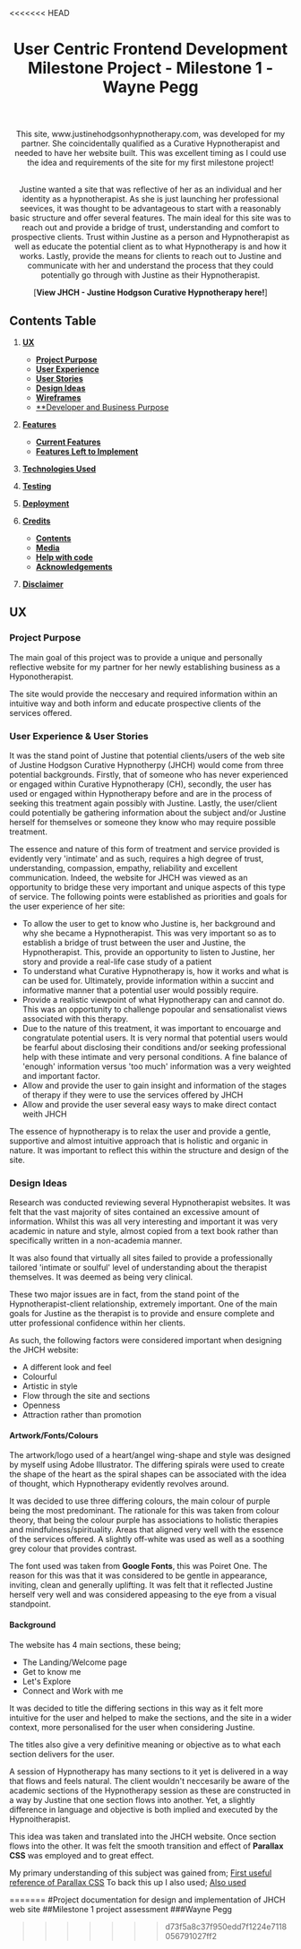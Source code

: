 <<<<<<< HEAD
<h1 align="center">
User Centric Frontend Development Milestone Project - Milestone 1 - Wayne Pegg
</h1>

<h1 align="center">
<img ...>
</h1>

<div align="center">
This site, www.justinehodgsonhypnotherapy.com, was developed for my partner. She coincidentally qualified as a Curative Hypnotherapist and needed to have her website built.
This was excellent timing as I could use the idea and requirements of the site for my first milestone project!<br><br>

Justine wanted a site that was reflective of her as an individual and her identity as a hypnotherapist. As she is just launching her professional seevices, it was thought to be 
advantageous to start with a reasonably basic structure and offer several features. The main ideal for this site was to reach out and provide a bridge of trust, understanding and 
comfort to prospective clients. Trust within Justine as a person and Hypnotherapist as well as educate the potential client as to what Hypnotherapy is and how it works. Lastly, provide
the means for clients to reach out to Justine and communicate with her and understand the process that they could potentially go through with Justine as their Hypnotherapist.

[**View JHCH - Justine Hodgson Curative Hypnotherapy here!**]

</div>

## Contents Table

1. [**UX**](#ux)
   - [**Project Purpose**](#project-purpose)
   - [**User Experience**](#user-experience)
   - [**User Stories**](#user-stories)
   - [**Design Ideas**](#design-ideas)
   - [**Wireframes**](#wireframes)
   - [**Developer and Business Purpose](#developer-and-business-purpose)

2. [**Features**](#features)
   - [**Current Features**](#current-features)
   - [**Features Left to Implement**](#features-left-to-implement)

3. [**Technologies Used**](#technologies-used)

4. [**Testing**](#testing)

5. [**Deployment**](#deployment)

6. [**Credits**](#credits)
    - [**Contents**](#contents)
    - [**Media**](#media)
    - [**Help with code**](#help-with-code)
    - [**Acknowledgements**](#acknowledgements)

7. [**Disclaimer**](#disclaimer)


## UX

### Project Purpose

The main goal of this project was to provide a unique and personally reflective website for my partner for her newly establishing business as a Hyponotherapist.

The site would provide the neccesary and required information within an intuitive way and both inform and educate prospective clients of the services offered.

### User Experience & User Stories

It was the stand point of Justine that potential clients/users of the web site of Justine Hodgson Curative Hypnotherpy (JHCH) would come from three potential backgrounds. 
Firstly, that of someone who has never experienced or engaged within Curative Hypnotherapy (CH), secondly, the user has used or engaged within Hypnotherapy before and 
are in the process of seeking this treatment again possibly with Justine. Lastly, the user/client could potentially be gathering information about the subject and/or Justine herself for themselves
or someone they know who may require possible treatment.

The essence and nature of this form of treatment and service provided is evidently very 'intimate' and as such, requires a high degree of trust, understanding, compassion, empathy, reliability and 
excellent communication. Indeed, the website for JHCH was viewed as an opportunity to bridge these very important and unique aspects of this type of service. The following points were established as
priorities and goals for the user experience of her site:

   - To allow the user to get to know who Justine is, her background and why she became a Hypnotherapist. This was very important so as to establish a bridge of trust between the user
     and Justine, the Hypnotherapist. This, provide an opportunity to listen to Justine, her story and provide a real-life case study of a patient
   - To understand what Curative Hypnotherapy is, how it works and what is can be used for. Ultimately, provide information within a succint and informative manner that a potential user would possibly require.
   - Provide a realistic viewpoint of what Hypnotherapy can and cannot do. This was an opportunity to challenge popoular and sensationalist views associated with this therapy. 
   - Due to the nature of this treatment, it was important to encouarge and congratulate potential users. It is very normal that potential users would be fearful about disclosing their conditions
     and/or seeking professional help with these intimate and very personal conditions. A fine balance of 'enough' information versus 'too much' information was a very weighted and important factor.
   - Allow and provide the user to gain insight and information of the stages of therapy if they were to use the services offered by JHCH
   - Allow and provide the user several easy ways to make direct contact weith JHCH

The essence of hypnotherapy is to relax the user and provide a gentle, supportive and almost intuitive approach that is holistic and organic in nature. It was important to reflect this within the 
structure and design of the site.

### Design Ideas

Research was conducted reviewing several Hypnotherapist websites. It was felt that the vast majority of sites contained an excessive amount of information. Whilst this was all very interesting and important
it was very academic in nature and style, almost copied from a text book rather than specifically written in a non-academia manner.

It was also found that virtually all sites failed to provide a professionally tailored 'intimate or soulful' level of understanding about the therapist themselves. It was deemed as being very clinical.

These two major issues are in fact, from the stand point of the Hypnotherapist-client relationship, extremely important. One of the main goals for Justine as the therapist is to provide and ensure complete and utter
professional confidence within her clients.

As such, the following factors were considered important when designing the JHCH website:

   - A different look and feel
   - Colourful
   - Artistic in style
   - Flow through the site and sections
   - Openness
   - Attraction rather than promotion

#### Artwork/Fonts/Colours

The artwork/logo used of a heart/angel wing-shape and style was designed by myself using Adobe Illustrator. The differing spirals were used to create the shape of the heart as the spiral shapes can be associated
with the idea of thought, which Hypnotherapy evidently revolves around. 

It was decided to use three differing colours, the main colour of purple being the most predominant. The rationale for this was taken from colour theory, that being the colour purple has associations to holistic 
therapies and mindfulness/spirituality. Areas that aligned very well with the essence of the services offered. A slightly off-white was used as well as a soothing grey colour that provides contrast.

The font used was taken from **Google Fonts**, this was Poiret One. The reason for this was that it was considered to be gentle in appearance, inviting, clean and generally uplifting. It was felt that it reflected 
Justine herself very well and was considered appeasing to the eye from a visual standpoint. 

#### Background

The website has 4 main sections, these being;

   - The Landing/Welcome page
   - Get to know me 
   - Let's Explore
   - Connect and Work with me

It was decided to title the differing sections in this way as it felt more intuitive for the user and helped to make the sections, and the site in a wider context, more personalised for the user when considering Justine.

The titles also give a very definitive meaning or objective as to what each section delivers for the user.

A session of Hypnotherapy has many sections to it yet is delivered in a way that flows and feels natural. The client wouldn't neccesarily be aware of the academic sections of the Hypnotherapy session as these are 
constructed in a way by Justine that one section flows into another. Yet, a slightly difference in language and objective is both implied and executed by the Hypnoitherapist.

This idea was taken and translated into the JHCH website. Once section flows into the other. It was felt the smooth transition and effect of **Parallax CSS** was employed and to great effect.

My primary understanding of this subject was gained from; [First useful reference of Parallax CSS](https://keithclark.co.uk/articles/pure-css-parallax-websites/)
To back this up I also used; [Also used](https://www.w3schools.com/)

   





=======
#Project documentation for design and implementation of JHCH web site
##Milestone 1 project assessment
###Wayne Pegg
>>>>>>> d73f5a8c37f950edd7f1224e7118056791027ff2
